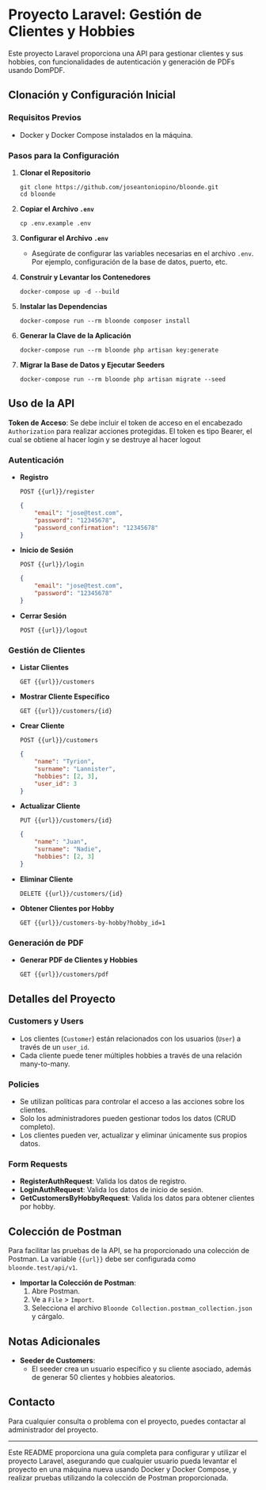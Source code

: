 # Proyecto Laravel: Gestión de Clientes y Hobbies

Este proyecto Laravel proporciona una API para gestionar clientes y sus hobbies, con funcionalidades de autenticación y generación de PDFs usando DomPDF.

## Clonación y Configuración Inicial

### Requisitos Previos

- Docker y Docker Compose instalados en la máquina.

### Pasos para la Configuración

1. **Clonar el Repositorio**
    ```
    git clone https://github.com/joseantoniopino/bloonde.git
    cd bloonde
    ```

2. **Copiar el Archivo `.env`**
    ```
    cp .env.example .env
    ```

3. **Configurar el Archivo `.env`**
    - Asegúrate de configurar las variables necesarias en el archivo `.env`. Por ejemplo, configuración de la base de datos, puerto, etc.

4. **Construir y Levantar los Contenedores**
    ```
    docker-compose up -d --build
    ```

5. **Instalar las Dependencias**
    ```
    docker-compose run --rm bloonde composer install
    ```

6. **Generar la Clave de la Aplicación**
    ```
    docker-compose run --rm bloonde php artisan key:generate
    ```

7. **Migrar la Base de Datos y Ejecutar Seeders**
    ```
    docker-compose run --rm bloonde php artisan migrate --seed
    ```

## Uso de la API
**Token de Acceso**: Se debe incluir el token de acceso en el encabezado `Authorization` para realizar acciones protegidas. El token es tipo Bearer, el cual se obtiene al hacer login y se destruye al hacer logout


### Autenticación

- **Registro**
    ```
    POST {{url}}/register
    ```
    ```json
    {
        "email": "jose@test.com",
        "password": "12345678",
        "password_confirmation": "12345678"
    }
    ```

- **Inicio de Sesión**
    ```
    POST {{url}}/login
    ```
    ```json
    {
        "email": "jose@test.com",
        "password": "12345678"
    }
    ```

- **Cerrar Sesión**
    ```
    POST {{url}}/logout
    ```

### Gestión de Clientes

- **Listar Clientes**
    ```
    GET {{url}}/customers
    ```

- **Mostrar Cliente Específico**
    ```
    GET {{url}}/customers/{id}
    ```

- **Crear Cliente**
    ```
    POST {{url}}/customers
    ```
    ```json
    {
        "name": "Tyrion",
        "surname": "Lannister",
        "hobbies": [2, 3],
        "user_id": 3
    }
    ```

- **Actualizar Cliente**
    ```
    PUT {{url}}/customers/{id}
    ```
    ```json
    {
        "name": "Juan",
        "surname": "Nadie",
        "hobbies": [2, 3]
    }
    ```

- **Eliminar Cliente**
    ```
    DELETE {{url}}/customers/{id}
    ```

- **Obtener Clientes por Hobby**
    ```
    GET {{url}}/customers-by-hobby?hobby_id=1
    ```

### Generación de PDF

- **Generar PDF de Clientes y Hobbies**
    ```
    GET {{url}}/customers/pdf
    ```

## Detalles del Proyecto

### Customers y Users

- Los clientes (`Customer`) están relacionados con los usuarios (`User`) a través de un `user_id`.
- Cada cliente puede tener múltiples hobbies a través de una relación many-to-many.

### Policies

- Se utilizan políticas para controlar el acceso a las acciones sobre los clientes.
- Solo los administradores pueden gestionar todos los datos (CRUD completo).
- Los clientes pueden ver, actualizar y eliminar únicamente sus propios datos.

### Form Requests

- **RegisterAuthRequest**: Valida los datos de registro.
- **LoginAuthRequest**: Valida los datos de inicio de sesión.
- **GetCustomersByHobbyRequest**: Valida los datos para obtener clientes por hobby.

## Colección de Postman

Para facilitar las pruebas de la API, se ha proporcionado una colección de Postman. La variable `{{url}}` debe ser configurada como `bloonde.test/api/v1`.

- **Importar la Colección de Postman**:
    1. Abre Postman.
    2. Ve a `File` > `Import`.
    3. Selecciona el archivo `Bloonde Collection.postman_collection.json` y cárgalo.

## Notas Adicionales

- **Seeder de Customers**:
    - El seeder crea un usuario específico y su cliente asociado, además de generar 50 clientes y hobbies aleatorios.

## Contacto

Para cualquier consulta o problema con el proyecto, puedes contactar al administrador del proyecto.

---

Este README proporciona una guía completa para configurar y utilizar el proyecto Laravel, asegurando que cualquier usuario pueda levantar el proyecto en una máquina nueva usando Docker y Docker Compose, y realizar pruebas utilizando la colección de Postman proporcionada.
